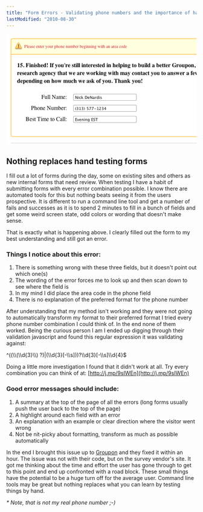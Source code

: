 ```yaml
---
title: "Form Errors - Validating phone numbers and the importance of hand testing"
lastModified: "2010-08-30"
---
```


[![](/images/error-message.png "error-message")](http://nickdenardis.com/wp-content/uploads/2010/08/error-message.png)

## Nothing replaces hand testing forms

I fill out a lot of forms during the day, some on existing sites and others as new internal forms that need review. When testing I have a habit of submitting forms with every error combination possible. I know there are automated tools for this but nothing beats seeing it from the users prospective. It is different to run a command line tool and get a number of fails and successes as it is to spend 2 minutes to fill in a bunch of fields and get some weird screen state, odd colors or wording that doesn't make sense.

That is exactly what is happening above. I clearly filled out the form to my best understanding and still got an error.

### Things I notice about this error:

1. There is something wrong with these three fields, but it doesn't point out which one(s)
2. The wording of the error forces me to look up and then scan down to see where the field is
3. In my mind I did place the area code in the phone field
4. There is no explanation of the preferred format for the phone number

After understanding that my method isn't working and they were not going to automatically transform my format to their preferred format I tried every phone number combination I could think of. In the end none of them worked. Being the curious person I am I ended up digging through their validation javascript and found this regular expression it was validating against:

^((\\\\(\\\\d{3}\\\\) ?)|(\\\\d{3}\[-\\\\s\]))?\\\\d{3}\[-\\\\s\]\\\\d{4}$

Doing a little more investigation I found that it didn't work at all. Try every combination you can think of at: [http://j.mp/9sIWEn](http://j.mp/9sIWEn)

### Good error messages should include:

1. A summary at the top of the page of all the errors (long forms usually push the user back to the top of the page)
2. A highlight around each field with an error
3. An explanation with an example or clear direction where the visitor went wrong
4. Not be nit-picky about formatting, transform as much as possible automatically

In the end I brought this issue up to [Groupon](http://groupon.com/) and they fixed it within an hour. The issue was not with their code, but on the survey vendor's site. It got me thinking about the time and effort the user has gone through to get to this point and end up confronted with a road block. These small things have the potential to be a huge turn off for the average user. Command line tools may be great but nothing replaces what you can learn by testing things by hand.

_\* Note, that is not my real phone number ;-)_
